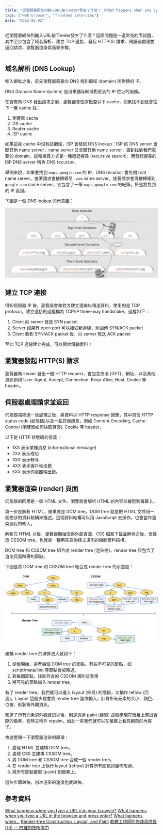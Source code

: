 ```yaml
---
title: "從瀏覽器網址列輸入URL按下enter發生了什麼？ (What happens when you type a URL in the browser and press enter?)"
tags: ["web browser", "frontend interview"]
date: "2022-05-02"
---
```


從瀏覽器網址列輸入URL按下enter發生了什麼？這個問題是一道常見的面試題，其中至少包含了域名解析、建立 TCP 連接、發起 HTTP(S) 請求、伺服器處理並返回請求、瀏覽器渲染頁面等步驟。

```toc
```

## 域名解析 (DNS Lookup)

輸入網址之後，首先瀏覽器需要向 DNS 找到網域 (domain) 所對應的 IP。

DNS (Domain Name System) 是用來儲存網域對應到的 IP 位址的服務。

在實際向 DNS 發出請求之前，瀏覽器會依序檢查以下 cache，如果找不到就會往下一層 cache 找：

1. 瀏覽器 cache
2. OS cache
3. Router cache
4. ISP cache

如果這些 cache 中沒有該網域，ISP 會發起 DNS lookup：ISP 的 DNS server 會問其他 name server，name server 又會問其他 name server，直到找到我們需要的 domain，這種搜尋方式是一種遞迴搜尋 (recursive search)，而發起搜尋的 ISP DNS server 稱為 DNS recursor。

舉例來說，如果要找到 `maps.google.com` 的 IP，DNS recursor 會先問 root name server，接著請求會被轉導至 `.com` name server，接著請求會再被轉導到 `google.com` name server，它包含了一筆 `maps.google.com` 的紀錄，於是將找到的 IP 返回。

下圖是一個 DNS lookup 的示意圖：

![DNS](./dns.png)

## 建立 TCP 連接

得知伺服器 IP 後，瀏覽器會和對方建立連線以傳送資料，使用的是 TCP protocol。建立連接的過程稱為 TCP/IP three-way handshake，過程如下：

1. Client 向 server 發送 SYN packet
2. Server 如果有 open port 可以接受新連線，則回傳 SYN/ACK packet
3. Client 收到 SYN/ACK packet 後，向 server 發送 ACK packet

至此 TCP 連線建立完成，可以開始傳輸資料！

## 瀏覽器發起 HTTP(S) 請求

瀏覽器向 server 發出一個 HTTP request，會包含方法 (GET)、網址、以及其他資訊例如 User-Agent, Accept, Connection: Keep-Alive, Host, Cookie 等 header。

## 伺服器處理請求並返回

伺服器端經過一些處理之後，將資料以 HTTP response 回應，其中包含 HTTP status code (狀態碼)以及一些其他訊息，例如 Content-Encoding, Cache-Control (瀏覽器如何快取頁面), Cookie 等 header。

以下是 HTTP 狀態碼的意義：

* 1XX 表示某種消息 (informational message)
* 2XX 表示成功
* 3XX 表示轉導
* 4XX 表示客戶端出錯
* 5XX 表示伺服器端出錯。

## 瀏覽器渲染 (render) 頁面

伺服器的回應是一個 HTML 文件。瀏覽器會解析 HTML 的內容並繪製到螢幕上。

第一步是解析 HTML，結果就是 DOM tree。DOM tree 就是把 HTML 文件用一個樹狀的資料結構來描述，這個資料結構可以用 JavaScript 去操作，也會當作渲染過程的輸入。

解析完 HTML 以後，瀏覽器開始取得外部資源，CSS 檔案下載並解析之後，會建造 CSSOM tree，也就是一種用來查詢樣式規則的樹狀資料結構。

DOM tree 和 CSSOM tree 組合成 render tree (渲染樹)，render tree 只包含了渲染頁面所需的節點。

下圖是將 DOM tree 和 CSSOM tree 結合成 render tree 的示意圖：

![Render Tree](./render-tree.png)

建構 render tree 的演算法大致如下：

1. 從根開始，遍歷每個 DOM tree 的節點。有些不可見的節點，如 script/meta/link 等節點會被略過。
2. 對每個節點，找到符合的 CSSOM 規則並套用
3. 將可見的節點加入 render tree。

有了 render tree，我們就可以進入 layout (佈局) 的階段，又稱作 reflow (回流)。Layout 這個步驟會將 render tree 當作輸入，計算所有元素的大小、顏色、位置、形狀等外觀資訊。

知道了所有元素的外觀資訊以後，則是透過 paint (繪製) 這個步驟在螢幕上畫出實際的像素，有時又稱作 repaint。如此一來我們就可以在螢幕上看見網頁的內容了。

快速整理一下瀏覽器渲染的原理：

1. 處理 HTML 並建構 DOM tree。
2. 處理 CSS 並建構 CSSOM tree。
3. 將 DOM tree 和 CSSOM tree 合成一個 render tree。
4. 在 render tree 上執行 layout (reflow) 計算所有節點的幾何形狀。
5. 將所有節點繪製 (paint) 到螢幕上。

這些步驟越快，初次渲染的速度也就越快。

## 參考資料

[What happens when you type a URL into your browser?](https://aws.amazon.com/blogs/mobile/what-happens-when-you-type-a-url-into-your-browser/)
[What happens when you type a URL in the browser and press enter?](https://medium.com/@maneesha.wijesinghe1/what-happens-when-you-type-an-url-in-the-browser-and-press-enter-bb0aa2449c1a)
[What happens when...](https://github.com/alex/what-happens-when)
[Render-tree Construction, Layout, and Paint](https://web.dev/critical-rendering-path-render-tree-construction/)
[軟體工程師的修煉與成長 (10) — 四維的技術能力](https://vgod.medium.com/%E8%BB%9F%E9%AB%94%E5%B7%A5%E7%A8%8B%E5%B8%AB%E7%9A%84%E4%BF%AE%E7%85%89%E8%88%87%E6%88%90%E9%95%B7-10-%E5%9B%9B%E7%B6%AD%E7%9A%84%E6%8A%80%E8%A1%93%E8%83%BD%E5%8A%9B-1602882aec33)